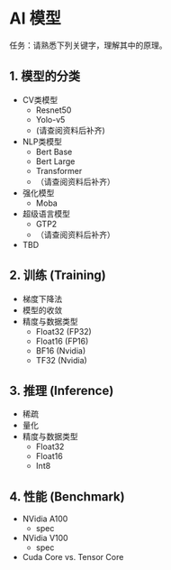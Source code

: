 # AI 模型

任务：请熟悉下列关键字，理解其中的原理。

## 1. 模型的分类

* CV类模型
  * Resnet50
  * Yolo-v5
  * (请查阅资料后补齐)
* NLP类模型
  * Bert Base
  * Bert Large
  * Transformer
  * （请查阅资料后补齐）
* 强化模型
  * Moba
* 超级语言模型
  * GTP2
  * （请查阅资料后补齐）
* TBD

## 2. 训练 (Training)

* 梯度下降法
* 模型的收敛
* 精度与数据类型
  * Float32 (FP32)
  * Float16 (FP16)
  * BF16 (Nvidia)
  * TF32 (Nvidia)

## 3. 推理 (Inference)

* 稀疏
* 量化
* 精度与数据类型
  * Float32
  * Float16
  * Int8

## 4. 性能 (Benchmark)

* NVidia A100
  * spec
* NVidia V100
  * spec
* Cuda Core vs. Tensor Core
